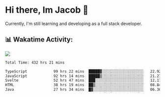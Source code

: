 # Hi there, Im Jacob 👋
Currently, I'm still learning and developing as a full stack developer.

## 📊 Wakatime Activity:

![](https://wakatime.com/share/@bfeff6fe-7f39-433c-bc17-53e716b9a274/5ea5f349-8c2f-4586-bc8c-eb76702f8e49.svg)

<!--START_SECTION:waka-->

```txt
Total Time: 432 hrs 21 mins

TypeScript            99 hrs 22 mins  █████▓░░░░░░░░░░░░░░░░░░░   22.92 %
JavaScript            92 hrs 14 mins  █████▒░░░░░░░░░░░░░░░░░░░   21.27 %
Svelte                52 hrs 47 mins  ███░░░░░░░░░░░░░░░░░░░░░░   12.17 %
HTML                  38 hrs 19 mins  ██▒░░░░░░░░░░░░░░░░░░░░░░   08.84 %
Java                  27 hrs 34 mins  █▓░░░░░░░░░░░░░░░░░░░░░░░   06.36 %
```

<!--END_SECTION:waka-->
